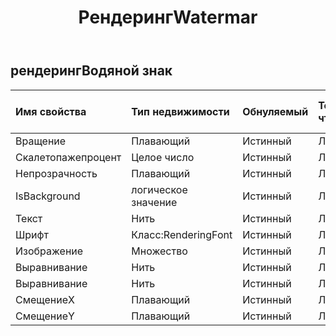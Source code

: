 ﻿---
title: РендерингWatermar
second_title: Aspose.Cells Cloud Documen
type: docs
url: /ru/specification/model/renderingwatermark/
description: "Aspose.Cells Спецификация облачной модели: RenderingWatermark. Легко обрабатывайте Excel и другие документы электронных таблиц с помощью таких функций, как открытие, создание, редактирование, разделение, слияние, сравнение и преобразование."
weight: 50
---
## **рендерингВодяной знак**

 

| Имя свойства| Тип недвижимости| Обнуляемый| Только чтение| Значение по умолчанию| Описание|
|:- |:- |:- |:- |:- |:- |
| Вращение| Плавающий| Истинный| ЛОЖЬ|||
| Скалетопажепроцент| Целое число| Истинный| ЛОЖЬ|||
| Непрозрачность| Плавающий| Истинный| ЛОЖЬ|||
| IsBackground| логическое значение| Истинный| ЛОЖЬ|||
| Текст| Нить| Истинный| ЛОЖЬ|||
| Шрифт| Класс:RenderingFont| Истинный| ЛОЖЬ|||
| Изображение|Множество<Byte> | Истинный| ЛОЖЬ|||
| Выравнивание| Нить| Истинный| ЛОЖЬ|||
| Выравнивание| Нить| Истинный| ЛОЖЬ|||
| СмещениеX| Плавающий| Истинный| ЛОЖЬ|||
| СмещениеY| Плавающий| Истинный| ЛОЖЬ|||

